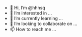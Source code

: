- 👋 Hi, I’m @hhhsq
- 👀 I’m interested in ...
- 🌱 I’m currently learning ...
- 💞️ I’m looking to collaborate on ...
- 📫 How to reach me ...

<!---
hhhsq/hhhsq is a ✨ special ✨ repository because its `README.md， (this file) appears on your GitHub profile.
You can click the Preview link to take a look at your changes.
--->
